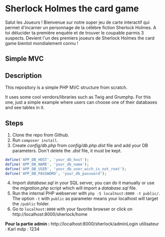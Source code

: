 # Sherlock Holmes the card game

Salut les Joueurs ! 
Bienvenue sur notre super jeu de carte interactif qui permet d'incarner un personnage de la célèbre fiction Sherlock Holmes.
A toi délucider ta première enquète et de trouver le coupable parmis 3 suspects.
Devient l'un des premiers joueurs de Sherlock Holmes the card game bientot mondialement connu !

## Simple MVC

## Description

This repository is a simple PHP MVC structure from scratch.

It uses some cool vendors/libraries such as Twig and Grumphp.
For this one, just a simple example where users can choose one of their databases and see tables in it.

## Steps

1. Clone the repo from Github.
2. Run `composer install`.
3. Create *config/db.php* from *config/db.php.dist* file and add your DB parameters. Don't delete the *.dist* file, it must be kept.
```php
define('APP_DB_HOST', 'your_db_host');
define('APP_DB_NAME', 'your_db_name');
define('APP_DB_USER', 'your_db_user_wich_is_not_root');
define('APP_DB_PASSWORD', 'your_db_password');
```
4. Import *database.sql* in your SQL server, you can do it manually or use the *migration.php* script which will import a *database.sql* file.
5. Run the internal PHP webserver with `php -S localhost:8000 -t public/`. The option `-t` with `public` as parameter means your localhost will target the `/public` folder.
6. Go to `localhost:8000` with your favorite browser or click on http://localhost:8000/sherlock/home


**Pour la partie admin :**
http://localhost:8000/sherlock/adminLogin
utilisateur : Karl
mdp : 1234
